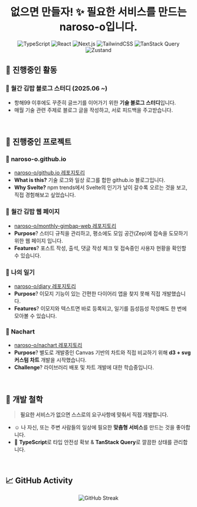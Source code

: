 <div align="center">

# 없으면 만들자! ✨ 필요한 서비스를 만드는 naroso-o입니다.

![TypeScript](https://img.shields.io/badge/TypeScript-007ACC?style=for-the-badge&logo=typescript&logoColor=white)
![React](https://img.shields.io/badge/React-20232A?style=for-the-badge&logo=react&logoColor=61DAFB)
![Next.js](https://img.shields.io/badge/Next.js-000000?style=for-the-badge&logo=next.js&logoColor=white)
![TailwindCSS](https://img.shields.io/badge/Tailwind_CSS-38B2AC?style=for-the-badge&logo=tailwind-css&logoColor=white)
![TanStack Query](https://img.shields.io/badge/TanStack_Query-FF4154?style=for-the-badge&logo=react-query&logoColor=white)
![Zustand](https://img.shields.io/badge/Zustand-593D88?style=for-the-badge&logo=react&logoColor=white)
</div>

## 🚀 진행중인 활동

### 🍙 월간 김밥 블로그 스터디 (2025.06 ~)
- 항해99 이후에도 꾸준히 글쓰기를 이어가기 위한 **기술 블로그 스터디**입니다.
- 매월 기술 관련 주제로 블로그 글을 작성하고, 서로 피드백을 주고받습니다.

</br >


## 🐾 진행중인 프로젝트

### 🍎 **naroso-o.github.io** 
- [naroso-o/github.io 레포지토리](https://github.com/naroso-o/naroso-o.github.io)
- **What is this?** 기술 로그와 일상 로그를 합한 github.io 블로그입니다.
- **Why Svelte?** npm trends에서 Svelte의 인기가 날이 갈수록 오르는 것을 보고, 직접 경험해보고 싶었습니다. 

### 🍚 **월간 김밥 웹 페이지**
- [naroso-o/monthly-gimbap-web 레포지토리](https://github.com/naroso-o/monthly-gimbap-web)
- **Purpose**? 스터디 규칙을 관리하고, 평소에도 모임 공간(Zep)에 접속을 도모하기 위한 웹 페이지 입니다.
- **Features**? 포스트 작성, 출석, 댓글 작성 체크 및 접속중인 사용자 현황을 확인할 수 있습니다.

### 🍑 **나의 일기**
- [naroso-o/diary 레포지토리](https://github.com/naroso-o/diary)
- **Purpose**? 이모지 기능이 있는 간편한 다이어리 앱을 찾지 못해 직접 개발했습니다.
- **Features**? 이모지와 텍스트면 바로 등록되고, 일기를 듬성듬성 작성해도 한 번에 모아볼 수 있습니다.

### 🪸 **Nachart**
- [naroso-o/nachart 레포지토리](https://github.com/naroso-o/nachart)
- **Purpose**? 별도로 개발중인 Canvas 기반의 차트와 직접 비교하기 위해 **d3 + svg 커스텀 차트** 개발을 시작했습니다.
- **Challenge**? 라이브러리 배포 및 차트 개발에 대한 학습중입니다.

<br />


## 🎨 개발 철학

> **필요한 서비스가 없으면 스스로의 요구사항에 맞춰서 직접 개발합니다.**

- ☺️ 나 자신, 또는 주변 사람들의 일상에 필요한 **맞춤형 서비스**를 만드는 것을 좋아합니다.
- 🌲 **TypeScript**로 타입 안전성 확보 & **TanStack Query**로 깔끔한 상태를 관리합니다.

<br/>

## 📈 GitHub Activity

<div align="center">

![GitHub Streak](https://github-readme-streak-stats-eight.vercel.app/?user=naroso-o&theme=tokyonight&hide_border=true)

</div>
